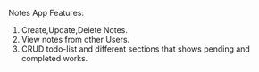 Notes App Features:
1) Create,Update,Delete Notes.
2) View notes from other Users.
3) CRUD todo-list and different sections that shows pending and completed works.

